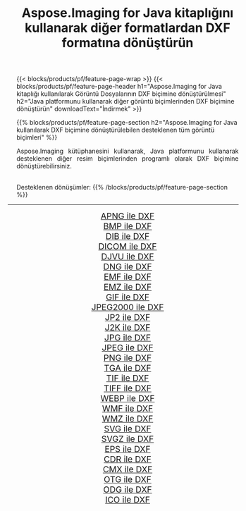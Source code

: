 ﻿---
title: Aspose.Imaging for Java kitaplığını kullanarak diğer formatlardan DXF formatına dönüştürün 
weight: 3920
url: /tr/java/conversion/to/dxf 
lang: tr
langdirlevel: 2
locales: zh-hans,ja,it,ru,de,es,fr,nl,id,lt,pl,pt,vi,tr,ko,zh-hant,ar,hi,th,sv,cs,uk,he
description: Aspose.Imaging'i kullanarak Java kullanan diğer biçimlerden DXF biçimine dönüştürebilirsiniz
---

{{< blocks/products/pf/feature-page-wrap >}}
{{< blocks/products/pf/feature-page-header h1="Aspose.Imaging for Java kitaplığı kullanılarak Görüntü Dosyalarının DXF biçimine dönüştürülmesi" h2="Java platformunu kullanarak diğer görüntü biçimlerinden DXF biçimine dönüştürün" downloadText="İndirmek" >}}


{{% blocks/products/pf/feature-page-section  h2="Aspose.Imaging for Java kullanılarak DXF biçimine dönüştürülebilen desteklenen tüm görüntü biçimleri" %}}
<p align=justify>Aspose.Imaging kütüphanesini kullanarak, Java platformunu kullanarak desteklenen diğer resim biçimlerinden programlı olarak DXF biçimine dönüştürebilirsiniz.</p>
<br/>
Desteklenen dönüşümler:
{{% /blocks/products/pf/feature-page-section %}}
<div class="container-fluid productfamilypage bg-gray">
    <div class="convertypes bg-gray agp-content section">
        <div class="container">
		<hr style="margin-left:-20px;"/>
		<div class="row other-converters" style="gap: 10px;font-size: 19px;text-align:center;">
		    <div class='col-md-2 other-converter remove-lp remove-rp'><a href="/imaging/tr/java/conversion/apng-to-dxf" style="padding:15px;">APNG ile DXF</a></div>
<div class='col-md-2 other-converter remove-lp remove-rp'><a href="/imaging/tr/java/conversion/bmp-to-dxf" style="padding:15px;">BMP ile DXF</a></div>
<div class='col-md-2 other-converter remove-lp remove-rp'><a href="/imaging/tr/java/conversion/dib-to-dxf" style="padding:15px;">DIB ile DXF</a></div>
<div class='col-md-2 other-converter remove-lp remove-rp'><a href="/imaging/tr/java/conversion/dicom-to-dxf" style="padding:15px;">DICOM ile DXF</a></div>
<div class='col-md-2 other-converter remove-lp remove-rp'><a href="/imaging/tr/java/conversion/djvu-to-dxf" style="padding:15px;">DJVU ile DXF</a></div>
<div class='col-md-2 other-converter remove-lp remove-rp'><a href="/imaging/tr/java/conversion/dng-to-dxf" style="padding:15px;">DNG ile DXF</a></div>
<div class='col-md-2 other-converter remove-lp remove-rp'><a href="/imaging/tr/java/conversion/emf-to-dxf" style="padding:15px;">EMF ile DXF</a></div>
<div class='col-md-2 other-converter remove-lp remove-rp'><a href="/imaging/tr/java/conversion/emz-to-dxf" style="padding:15px;">EMZ ile DXF</a></div>
<div class='col-md-2 other-converter remove-lp remove-rp'><a href="/imaging/tr/java/conversion/gif-to-dxf" style="padding:15px;">GIF ile DXF</a></div>
<div class='col-md-2 other-converter remove-lp remove-rp'><a href="/imaging/tr/java/conversion/jpeg2000-to-dxf" style="padding:15px;">JPEG2000 ile DXF</a></div>
<div class='col-md-2 other-converter remove-lp remove-rp'><a href="/imaging/tr/java/conversion/jp2-to-dxf" style="padding:15px;">JP2 ile DXF</a></div>
<div class='col-md-2 other-converter remove-lp remove-rp'><a href="/imaging/tr/java/conversion/j2k-to-dxf" style="padding:15px;">J2K ile DXF</a></div>
<div class='col-md-2 other-converter remove-lp remove-rp'><a href="/imaging/tr/java/conversion/jpg-to-dxf" style="padding:15px;">JPG ile DXF</a></div>
<div class='col-md-2 other-converter remove-lp remove-rp'><a href="/imaging/tr/java/conversion/jpeg-to-dxf" style="padding:15px;">JPEG ile DXF</a></div>
<div class='col-md-2 other-converter remove-lp remove-rp'><a href="/imaging/tr/java/conversion/png-to-dxf" style="padding:15px;">PNG ile DXF</a></div>
<div class='col-md-2 other-converter remove-lp remove-rp'><a href="/imaging/tr/java/conversion/tga-to-dxf" style="padding:15px;">TGA ile DXF</a></div>
<div class='col-md-2 other-converter remove-lp remove-rp'><a href="/imaging/tr/java/conversion/tif-to-dxf" style="padding:15px;">TIF ile DXF</a></div>
<div class='col-md-2 other-converter remove-lp remove-rp'><a href="/imaging/tr/java/conversion/tiff-to-dxf" style="padding:15px;">TIFF ile DXF</a></div>
<div class='col-md-2 other-converter remove-lp remove-rp'><a href="/imaging/tr/java/conversion/webp-to-dxf" style="padding:15px;">WEBP ile DXF</a></div>
<div class='col-md-2 other-converter remove-lp remove-rp'><a href="/imaging/tr/java/conversion/wmf-to-dxf" style="padding:15px;">WMF ile DXF</a></div>
<div class='col-md-2 other-converter remove-lp remove-rp'><a href="/imaging/tr/java/conversion/wmz-to-dxf" style="padding:15px;">WMZ ile DXF</a></div>
<div class='col-md-2 other-converter remove-lp remove-rp'><a href="/imaging/tr/java/conversion/svg-to-dxf" style="padding:15px;">SVG ile DXF</a></div>
<div class='col-md-2 other-converter remove-lp remove-rp'><a href="/imaging/tr/java/conversion/svgz-to-dxf" style="padding:15px;">SVGZ ile DXF</a></div>
<div class='col-md-2 other-converter remove-lp remove-rp'><a href="/imaging/tr/java/conversion/eps-to-dxf" style="padding:15px;">EPS ile DXF</a></div>
<div class='col-md-2 other-converter remove-lp remove-rp'><a href="/imaging/tr/java/conversion/cdr-to-dxf" style="padding:15px;">CDR ile DXF</a></div>
<div class='col-md-2 other-converter remove-lp remove-rp'><a href="/imaging/tr/java/conversion/cmx-to-dxf" style="padding:15px;">CMX ile DXF</a></div>
<div class='col-md-2 other-converter remove-lp remove-rp'><a href="/imaging/tr/java/conversion/otg-to-dxf" style="padding:15px;">OTG ile DXF</a></div>
<div class='col-md-2 other-converter remove-lp remove-rp'><a href="/imaging/tr/java/conversion/odg-to-dxf" style="padding:15px;">ODG ile DXF</a></div>
<div class='col-md-2 other-converter remove-lp remove-rp'><a href="/imaging/tr/java/conversion/ico-to-dxf" style="padding:15px;">ICO ile DXF</a></div>
                </div>
        </div>
    </div>
</div>
<br/>

